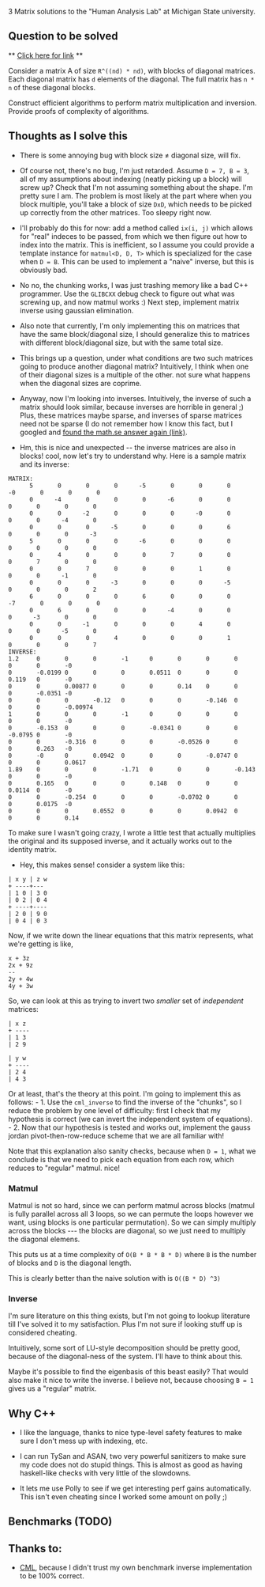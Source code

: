 3 Matrix solutions to the "Human Analysis Lab" at Michigan State university.


## Question to be solved
** [Click here for link](http://hal.cse.msu.edu/misc/join/) **

Consider a matrix A of size `R^((nd) * nd)`, with blocks of diagonal matrices. 
Each diagonal matrix has `d` elements of the diagonal. The full matrix has `n * n`
of these diagonal blocks.

Construct efficient algorithms to perform matrix multiplication and inversion.
Provide proofs of complexity of algorithms.

## Thoughts as I solve this

- There is some annoying bug with block size ≠ diagonal size, will fix.
- Of course not, there's no bug, I'm just retarded. Assume `D = 7, B = 3`, all
of my assumptions about indexing (neatly picking up a block) will screw up?
Check that I'm not assuming something about the shape. I'm pretty sure I am.
The problem is most likely at the part where when you block multiple, you'll
take a block of size `DxD`, which needs to be picked up correctly from the
other matrices. Too sleepy right now.


- I'll probably do this for now: add a method called `ix(i, j)` which allows
for "real" indeces to be passed, from which we then figure out how to index
into the matrix. This is inefficient, so I assume you could provide a template
instance for `matmul<D, D, T>` which is specialized for the case when `D = B`.
This can be used to implement a "naive" inverse, but this is obviously bad.

- No no, the chunking works, I was just trashing memory like a bad C++ programmer.
Use the `GLIBCXX` debug check to figure out what was screwing up, and now
matmul works :) Next step, implement matrix inverse using gaussian elimination.

- Also note that currently, I'm only implementing this on matrices that have
the same block/diagonal size, I should generalize this to matrices with
different block/diagonal size, but with the same total size.

- This brings up a question, under what conditions are two such matrices
going to produce another diagonal matrix? Intuitively, I think when one
of their diagonal sizes is a multiple of the other. not sure what happens
when the diagonal sizes are coprime.

- Anyway, now I'm looking into inverses. Intuitively, the inverse of such a 
matrix should look similar, because inverses are horrible in general ;) 
Plus, these matrices maybe sparse, and inverses of sparse matrices
need not be sparse (I do not remember how I know this fact, but I googled
and [found the math.se answer again (link)](https://math.stackexchange.com/questions/471136/inverse-of-sparse-matrix-is-not-generally-sparse).

- Hm, this is nice and unexpected -- the inverse matrices are also in blocks!
cool, now let's try to understand why. Here is a sample matrix and its inverse:
```
MATRIX:
      5       0       0       0      -5       0       0       0      -0       0       0       0 
      0      -4       0       0       0      -6       0       0       0       0       0       0 
      0       0      -2       0       0       0      -0       0       0       0      -4       0 
      0       0       0      -5       0       0       0       6       0       0       0      -3 
      5       0       0       0      -6       0       0       0       0       0       0       0 
      0       4       0       0       0       7       0       0       0       7       0       0 
      0       0       7       0       0       0       1       0       0       0      -1       0 
      0       0       0      -3       0       0       0      -5       0       0       0       2 
      6       0       0       0       6       0       0       0      -7       0       0       0 
      0       6       0       0       0      -4       0       0       0      -3       0       0 
      0       0      -1       0       0       0       4       0       0       0      -5       0 
      0       0       0       4       0       0       0       1       0       0       0       7 
INVERSE:
1.2     0       0       0       -1      0       0       0       0       0       0       -0      
0       -0.0199 0       0       0       0.0511  0       0       0       0.119   0       -0      
0       0       0.00877 0       0       0       0.14    0       0       0       -0.0351 -0      
0       0       0       -0.12   0       0       0       -0.146  0       0       0       -0.00974 
1       0       0       0       -1      0       0       0       0       0       0       -0      
0       -0.153  0       0       0       -0.0341 0       0       0       -0.0795 0       -0      
0       0       -0.316  0       0       0       -0.0526 0       0       0       0.263   -0      
0       -0      0       0.0942  0       0       0       -0.0747 0       0       0       0.0617  
1.89    0       0       0       -1.71   0       0       0       -0.143  0       0       -0      
0       0.165   0       0       0       0.148   0       0       0       0.0114  0       -0      
0       0       -0.254  0       0       0       -0.0702 0       0       0       0.0175  -0      
0       0       0       0.0552  0       0       0       0.0942  0       0       0       0.14    
```

To make sure I wasn't going crazy, I wrote a little test that actually multiplies
the original and its supposed inverse, and it actually works out to the identity matrix.

- Hey, this makes sense! consider a system like this:

```
| x y | z w
+ ----+---
| 1 0 | 3 0
| 0 2 | 0 4
+ ----+----
| 2 0 | 9 0
| 0 4 | 0 3
```

Now, if we write down the linear equations that this matrix represents, what
we're getting is like,
```
x + 3z
2x + 9z
--
2y + 4w
4y + 3w
```

So, we can look at this as trying to invert two *smaller* set of *independent*
matrices:

```
| x z 
+ ----
| 1 3
| 2 9 
```

```
| y w
+ ----
| 2 4
| 4 3 
```

Or at least, that's the theory at this point.
I'm going to implement this as follows:
    - 1. Use the `cml_inverse` to find the inverse of the "chunks", so I reduce
          the problem by one level of difficulty: first I check that my hypothesis
          is correct (we can invert the independent system of equations).
    - 2. Now that our hypothesis is tested and works out, implement the gauss jordan
         pivot-then-row-reduce scheme that we are all familiar with!

Note that this explanation also sanity checks, because when `D = 1`, what we 
conclude is that we need to pick each equation from each row, which reduces
to "regular" matmul. nice!



### Matmul
Matmul is not so hard, since we can perform matmul across blocks (matmul is
        fully parallel across all 3 loops, so we can permute the loops however we want,
        using blocks is one particular permutation). So we can simply multiply across
the blocks --- the blocks are diagonal, so we just need to multiply the diagonal
elemens.

This puts us at a time complexity of `O(B * B * B * D)` 
where `B` is the number of blocks
and `D` is the diagonal length. 

This is clearly better than the naive solution with is `O((B * D) ^3)`

### Inverse
I'm sure literature on this thing exists, but I'm not going to lookup literature
till I've solved it to my satisfaction. Plus I'm not sure if looking stuff up
is considered cheating.

Intuitively, some sort of LU-style decomposition should be pretty good, because
of the diagonal-ness of the system. I'll have to think about this.

Maybe it's possible to find the eigenbasis of this beast easily? That would
also make it nice to write the inverse. I believe not, because choosing 
`B = 1` gives us a "regular" matrix.


## Why C++
- I like the language, thanks to nice type-level safety features to make sure
I don't mess up with indexing, etc. 

- I can run TySan and ASAN, two very powerful sanitizers to make sure my code
does not do stupid things. This is almost as good as having haskell-like checks
with very little of the slowdowns.

- It lets me use Polly to see if we get interesting perf gains automatically.
This isn't even cheating since I worked some amount on polly ;)

## Benchmarks (TODO)

## Thanks to:
- [CML](https://github.com/MichaelJWelsh/cml), because I didn't trust my own
benchmark inverse implementation to be 100% correct.
